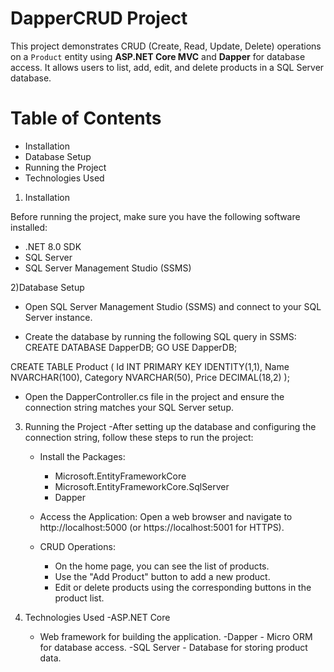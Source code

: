 # DapperCRUD Project

This project demonstrates CRUD (Create, Read, Update, Delete) operations on a `Product` entity using **ASP.NET Core MVC** and **Dapper** for database access. It allows users to list, add, edit, and delete products in a SQL Server database.

# Table of Contents

- Installation
- Database Setup
- Running the Project
- Technologies Used

1) Installation

Before running the project, make sure you have the following software installed:

- .NET 8.0 SDK 
- SQL Server
- SQL Server Management Studio (SSMS)

2)Database Setup
 - Open SQL Server Management Studio (SSMS) and connect to your SQL Server instance.

 - Create the database by running the following SQL query in SSMS:
CREATE DATABASE DapperDB;
GO
USE DapperDB;

CREATE TABLE Product (
    Id INT PRIMARY KEY IDENTITY(1,1),
    Name NVARCHAR(100),
    Category NVARCHAR(50),
    Price DECIMAL(18,2)
);

- Open the DapperController.cs file in the project and ensure the connection string matches your SQL Server setup.

3) Running the Project
   -After setting up the database and configuring the connection string, follow these steps to run the project:
     - Install the Packages:
       - Microsoft.EntityFrameworkCore
       - Microsoft.EntityFrameworkCore.SqlServer
       - Dapper
   
     - Access the Application:
         Open a web browser and navigate to http://localhost:5000 (or https://localhost:5001 for HTTPS).
   
     - CRUD Operations:
         - On the home page, you can see the list of products.
         - Use the "Add Product" button to add a new product.
         - Edit or delete products using the corresponding buttons in the product list.
   
4) Technologies Used
    -ASP.NET Core 
      - Web framework for building the application.
    -Dapper 
       - Micro ORM for database access.
    -SQL Server 
       - Database for storing product data.
   

